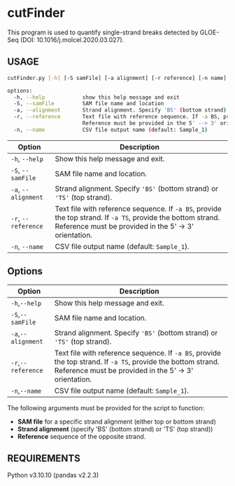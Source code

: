 # cutFinder

This program is used to quantify single-strand breaks detected by GLOE-Seq (DOI: 10.1016/j.molcel.2020.03.027).

## USAGE
```bash
cutFinder.py [-h] [-S samFile] [-a alignment] [-r reference] [-n name]

options:
  -h, --help            show this help message and exit
  -S, --samFile         SAM file name and location
  -a, --alignment       Strand alignment. Specify 'BS' (bottom strand) or 'TS' (top strand)
  -r, --reference       Text file with reference sequence. If -a BS, provide the top strand. If -a TS, provide the bottom strand.
                        Reference must be provided in the 5' --> 3' orientation
  -n, --name            CSV file output name (default: Sample_1)

```

| Option              | Description                                                            |
|---------------------|------------------------------------------------------------------------|
| `-h`, `--help`      | Show this help message and exit.                                       |
| `-S`, `--samFile`   | SAM file name and location.                                            |
| `-a`, `--alignment` | Strand alignment. Specify `'BS'` (bottom strand) or `'TS'` (top strand).|
| `-r`, `--reference` | Text file with reference sequence. If `-a BS`, provide the top strand. If `-a TS`, provide the bottom strand. Reference must be provided in the 5' → 3' orientation. |
| `-n`, `--name`      | CSV file output name (default: `Sample_1`).  



## Options

| Option                          | Description                                                                 |
|---------------------------------|-----------------------------------------------------------------------------|
| `-h`,`--help`                  | Show this help message and exit.                                            |
| `-S`,`--samFile`               | SAM file name and location.                                                 |
| `-a`,`--alignment`             | Strand alignment. Specify `'BS'` (bottom strand) or `'TS'` (top strand).    |
| `-r`,`--reference`             | Text file with reference sequence. If `-a BS`, provide the top strand. If `-a TS`, provide the bottom strand. Reference must be provided in the 5' → 3' orientation. |
| `-n`,`--name`                  | CSV file output name (default: `Sample_1`).                                 |




The following arguments must be provided for the script to function:
- **SAM file** for a specific strand alignment (either top or bottom strand) 
- **Strand alignment** (specify 'BS' (bottom strand) or 'TS' (top strand))
- **Reference** sequence of the opposite strand.


## REQUIREMENTS

Python v3.10.10 (pandas v2.2.3)
